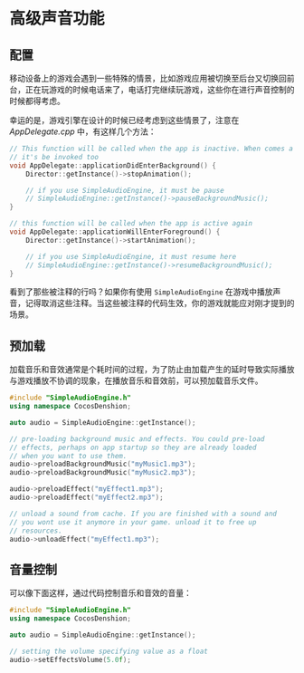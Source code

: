 # 高级声音功能

## 配置

移动设备上的游戏会遇到一些特殊的情景，比如游戏应用被切换至后台又切换回前台，正在玩游戏的时候电话来了，电话打完继续玩游戏，这些你在进行声音控制的时候都得考虑。

幸运的是，游戏引擎在设计的时候已经考虑到这些情景了，注意在 _AppDelegate.cpp_ 中，有这样几个方法：

```cpp
// This function will be called when the app is inactive. When comes a phone call,
// it's be invoked too
void AppDelegate::applicationDidEnterBackground() {
    Director::getInstance()->stopAnimation();

    // if you use SimpleAudioEngine, it must be pause
    // SimpleAudioEngine::getInstance()->pauseBackgroundMusic();
}

// this function will be called when the app is active again
void AppDelegate::applicationWillEnterForeground() {
    Director::getInstance()->startAnimation();

    // if you use SimpleAudioEngine, it must resume here
    // SimpleAudioEngine::getInstance()->resumeBackgroundMusic();
}
```

看到了那些被注释的行吗？如果你有使用 `SimpleAudioEngine` 在游戏中播放声音，记得取消这些注释。当这些被注释的代码生效，你的游戏就能应对刚才提到的场景。

## 预加载

加载音乐和音效通常是个耗时间的过程，为了防止由加载产生的延时导致实际播放与游戏播放不协调的现象，在播放音乐和音效前，可以预加载音乐文件。

```cpp
#include "SimpleAudioEngine.h"
using namespace CocosDenshion;

auto audio = SimpleAudioEngine::getInstance();

// pre-loading background music and effects. You could pre-load
// effects, perhaps on app startup so they are already loaded
// when you want to use them.
audio->preloadBackgroundMusic("myMusic1.mp3");
audio->preloadBackgroundMusic("myMusic2.mp3");

audio->preloadEffect("myEffect1.mp3");
audio->preloadEffect("myEffect2.mp3");

// unload a sound from cache. If you are finished with a sound and
// you wont use it anymore in your game. unload it to free up
// resources.
audio->unloadEffect("myEffect1.mp3");
```

## 音量控制

可以像下面这样，通过代码控制音乐和音效的音量：


```cpp
#include "SimpleAudioEngine.h"
using namespace CocosDenshion;

auto audio = SimpleAudioEngine::getInstance();

// setting the volume specifying value as a float
audio->setEffectsVolume(5.0f);
```
